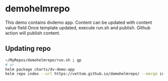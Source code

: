 # demohelmrepo
This demo contains dvdemo app. Content can be updated with content value field
Once template updated, execute run.sh and publish. Github action will publish content.

## Updating repo
```bash
~/MyRepos/demohelmrepo/run.sh ; gp 
# or
helm package charts/dv-demo-app
helm repo index --url https://vettom.github.io/demohelmrepo/ --merge index.yaml .

```
